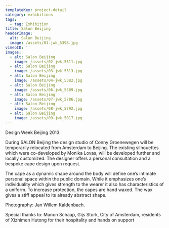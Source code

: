 ```yaml
---
templateKey: project-detail
category: exhibitions
tags:
  - tag: Exhibition
title: Salon Beijing
headerImage:
  alt: Salon Beijing
  image: /assets/01-jwk_5398.jpg
vimeoID: ''
images:
  - alt: Salon Beijing
    image: /assets/02-jwk_5311.jpg
  - alt: Salon Beijing
    image: /assets/03-jwk_5313.jpg
  - alt: Salon Beijing
    image: /assets/04-jwk_5382.jpg
  - alt: Salon Beijing
    image: /assets/06-jwk_5309.jpg
  - alt: Salon Beijing
    image: /assets/07-jwk_5786.jpg
  - alt: Salon Beijing
    image: /assets/08-jwk_5792.jpg
  - alt: Salon Beijing
    image: /assets/09-jwk_5817.jpg
---
```


Design Week Beijing 2013

During SALON Beijing the design studio of Conny Groenewegen will be temporarily relocated from Amsterdam to Beijing. The existing silhouettes which were co-developed by Monika Lovas, will be developed further and locally customized. The designer offers a personal consultation and a bespoke cape design upon request.

The cape as a dynamic shape around the body will define one’s intimate personal space within the public domain. While it emphasizes one’s individuality which gives strength to the wearer it also has characteristics of a uniform. To increase protection, the capes are hand waxed. The wax gives a stiff appeal to its already abstract shape.

Photography: Jan Willem Kaldenbach.

Special thanks to: Manon Schaap, Gijs Stork, City of Amsterdam, residents of Xizhimen Hutong for their hospitality and hands on support
